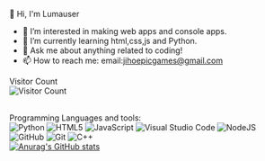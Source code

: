 👋 Hi, I'm Lumauser
- 👀 I’m interested in making web apps and console apps.
- 🌱 I’m currently learning html,css,js and Python.
- 💬 Ask me about anything related to coding!
- 📫 How to reach me: email:jihoepicgames@gmail.com

Visitor Count
<br >![Visitor Count](https://profile-counter.glitch.me/{lumauser}/count.svg)

<br >Programming Languages and tools:
<br >![Python](https://img.shields.io/badge/python-3670A0?style=for-the-badge&logo=python&logoColor=ffdd54)
![HTML5](https://img.shields.io/badge/html5-%23E34F26.svg?style=for-the-badge&logo=html5&logoColor=white)
![JavaScript](https://img.shields.io/badge/javascript-%23323330.svg?style=for-the-badge&logo=javascript&logoColor=%23F7DF1E)
![Visual Studio Code](https://img.shields.io/badge/Visual%20Studio%20Code-0078d7.svg?style=for-the-badge&logo=visual-studio-code&logoColor=white)
![NodeJS](https://img.shields.io/badge/node.js-6DA55F?style=for-the-badge&logo=node.js&logoColor=white)
![GitHub](https://img.shields.io/badge/github-%23121011.svg?style=for-the-badge&logo=github&logoColor=white)
![Git](https://img.shields.io/badge/git-%23F05033.svg?style=for-the-badge&logo=git&logoColor=white)
![C++](https://img.shields.io/badge/c++-%2300599C.svg?style=for-the-badge&logo=c%2B%2B&logoColor=white)
<br >[![Anurag's GitHub stats](https://github-readme-stats.vercel.app/api?username=lumauser&show_icons=true&theme=radical)](https://github.com/anuraghazra/github-readme-stats)
